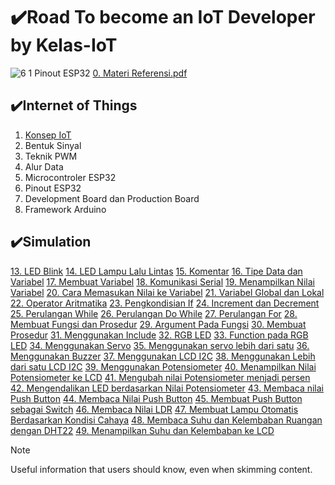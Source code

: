 # ✔️Road To become an IoT Developer by Kelas-IoT

![6 1  Pinout ESP32](https://github.com/user-attachments/assets/6a577bfd-475c-4789-a74b-b50a14fb7368)
[0. Materi Referensi.pdf](https://github.com/user-attachments/files/18367548/0.Materi.Referensi.pdf)


## ✔️Internet of Things
1. [Konsep IoT](https://github.com/mhmdnvn18/Course_Kelas-IOT/tree/ea43fd66eec50c829149b21a21eca8324f0db535/Materi/1.%20Pengenalan%20Konsep%20IoT)
2. Bentuk Sinyal
3. Teknik PWM
4. Alur Data
5. Microcontroler ESP32
6. Pinout ESP32
7. Development Board dan Production Board
8. Framework Arduino

## ✔️Simulation
[13. LED Blink](https://wokwi.com/projects/419641623892913153)
[14. LED Lampu Lalu Lintas](https://wokwi.com/projects/419641824616586241)
[15. Komentar](https://wokwi.com/projects/419642631528391681)
[16. Tipe Data dan Variabel](https://wokwi.com/projects/419641824616586241)
[17. Membuat Variabel](https://wokwi.com/projects/419643856768534529)
[18. Komunikasi Serial](https://wokwi.com/projects/419645667062704129)
[19. Menampilkan Nilai Variabel](https://wokwi.com/projects/419646239809627137)
[20. Cara Memasukan Nilai ke Variabel](https://wokwi.com/projects/419647160008498177)
[21. Variabel Global dan Lokal](https://wokwi.com/projects/419647688959538177)
[22. Operator Aritmatika](https://wokwi.com/projects/419650232364606465)
[23. Pengkondisian If](https://wokwi.com/projects/419650786391297025)
[24. Increment dan Decrement](https://wokwi.com/projects/419652145334370305)
[25. Perulangan While](https://wokwi.com/projects/419652433756758017)
[26. Perulangan Do While](https://wokwi.com/projects/419653063528414209)
[27. Perulangan For](https://wokwi.com/projects/419653360048954369)
[28. Membuat Fungsi dan Prosedur](https://wokwi.com/projects/419684348956709889)
[29. Argument Pada Fungsi](https://wokwi.com/projects/419687501780853761)
[30. Membuat Prosedur](https://wokwi.com/projects/419688001045714945)
[31. Menggunakan Include](https://wokwi.com/projects/419688664583622657)
[32. RGB LED](https://wokwi.com/projects/419694921024312321)
[33. Function pada RGB LED](https://wokwi.com/projects/419695922644152321)
[34. Menggunakan Servo](https://wokwi.com/projects/419697464486228993)
[35. Menggunakan servo lebih dari satu](https://wokwi.com/projects/419698628708811777)
[36. Menggunakan Buzzer](https://wokwi.com/projects/419704443953759233)
[37. Menggunakan LCD I2C](https://wokwi.com/projects/419705552639491073)
[38. Menggunakan Lebih dari satu LCD I2C](https://wokwi.com/projects/419733602682043393)
[39. Menggunakan Potensiometer](https://wokwi.com/projects/419734492265646081)
[40. Menampilkan Nilai Potensiometer ke LCD](https://wokwi.com/projects/419735837387376641)
[41. Mengubah nilai Potensiometer menjadi persen](https://wokwi.com/projects/419736968618472449)
[42. Mengendalikan LED berdasarkan Nilai Potensiometer](https://wokwi.com/projects/419737834612267009)
[43. Membaca nilai Push Button](https://wokwi.com/projects/419738318100211713)
[44. Membaca Nilai Push Button](https://wokwi.com/projects/419738318100211713)
[45. Membuat Push Button sebagai Switch](https://wokwi.com/projects/419783989933998081)
[46. Membaca Nilai LDR](https://wokwi.com/projects/419784339881591809)
[47. Membuat Lampu Otomatis Berdasarkan Kondisi Cahaya](https://wokwi.com/projects/419785204957895681)
[48. Membaca Suhu dan Kelembaban Ruangan dengan DHT22](https://wokwi.com/projects/419785486708196353)
[49. Menampilkan Suhu dan Kelembaban ke LCD](https://wokwi.com/projects/419786110856330241)







> [!NOTE]
> Useful information that users should know, even when skimming content.

